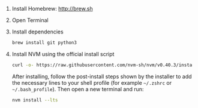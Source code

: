 1. Install Homebrew: http://brew.sh
2. Open Terminal
3. Install dependencies

    ```sh
    brew install git python3
    ```

4. Install NVM using the official install script

    ```sh
    curl -o- https://raw.githubusercontent.com/nvm-sh/nvm/v0.40.3/install.sh | bash
    ```

    After installing, follow the post-install steps shown by the installer to add the necessary lines to your shell profile (for example `~/.zshrc` or `~/.bash_profile`). Then open a new terminal and run:

    ```sh
    nvm install --lts
    ```
